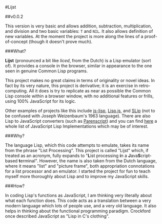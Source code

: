#Lijst

##v0.0.2

This version is very basic and allows addition, subtraction, multiplication, and division and two basic variables: `T` and `NIL`. It also allows definition of new variables. At the moment the project is more along the lines of a proof-of-concept (though it doesn't prove much).

###What?

**Lijst** (pronounced a bit like *liced*, from the Dutch) is a Lisp emulator (sort of). It provides a console in the browser, similar in appearance to the one seen in genuine Common Lisp programs.

This project makes no great claims in terms of originality or novel ideas. In fact by its very nature, this project is derivative; it is an exercise in retro-computing. All it does is try to replicate as near as possible the Common Lisp console within a browser window, with no additional features or frills, using 100% JavaScript for its logic.

Other examples of projects like this include [js-lisp](https://github.com/willurd/js-lisp), [Lisp.js](https://github.com/arian/LISP.js), and [SLip](http://lisperator.net/slip/) (not to be confused with Joseph Weizenbaum's 1963 language). There are also Lisp to JavaScript converters (such as [Parenscript](http://common-lisp.net/project/parenscript/)) and you can find [here](http://ceaude.twoticketsplease.de/js-lisps.html) a whole list of JavaScript Lisp Implementations which may be of interest.

###Why?

The language Lisp, which this code attempts to emulate, takes its name from the phrase "List Processing". This project is called "Lijst" which, if treated as an acronym, fully expands to "**L**ist processing **i**n a **J**ava**S**cript-based **t**erminal". However, the name is also taken from the Dutch language, where it means "list" and "picture frame", both appropriation connotations for a list processor and an emulator. I started the project for fun to teach myself more thoroughly about Lisp and to improve my JavaScript skills.

###How?

In coding Lisp's functions as JavaScript, I am thinking very literally about what each function does. This code acts as a translation between a very modern language which lots of people use, and a very old language. It also helps in thinking about the functional programming paradigm. Crockford once described JavaScript as "Lisp in C's clothing".

